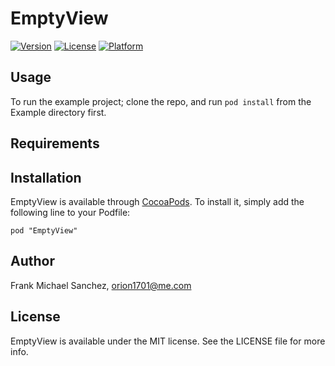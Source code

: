 # EmptyView

[![Version](https://img.shields.io/cocoapods/v/EmptyView.svg?style=flat)](http://cocoadocs.org/docsets/EmptyView)
[![License](https://img.shields.io/cocoapods/l/EmptyView.svg?style=flat)](http://cocoadocs.org/docsets/EmptyView)
[![Platform](https://img.shields.io/cocoapods/p/EmptyView.svg?style=flat)](http://cocoadocs.org/docsets/EmptyView)

## Usage

To run the example project; clone the repo, and run `pod install` from the Example directory first.

## Requirements

## Installation

EmptyView is available through [CocoaPods](http://cocoapods.org). To install
it, simply add the following line to your Podfile:

    pod "EmptyView"

## Author

Frank Michael Sanchez, orion1701@me.com

## License

EmptyView is available under the MIT license. See the LICENSE file for more info.

